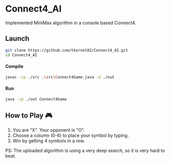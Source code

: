 # Connect4_AI
 Implemented MiniMax algorithm in a console based Connect4.

## Launch 
```bash
git clone https://github.com/tkornel02/Connect4_AI.git
cd Connect4_AI
```
#### Compile 
```bash
javac -cp ./src .\src\Connect4Game.java -d ./out
```
#### Run

```bash
java -cp ./out Connect4Game
```

## How to Play 🎮

1. You are "X". Your opponent is "O".
2. Choose a column (0-6) to place your symbol by typing.
4. Win by getting 4 symbols in a row.

PS: The uploaded algorithm is using a very deep search, so it is very hard to beat.
